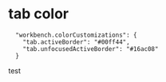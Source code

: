 # tab color

```
  "workbench.colorCustomizations": {
    "tab.activeBorder": "#00ff44",
    "tab.unfocusedActiveBorder": "#16ac08"
  }
```
test